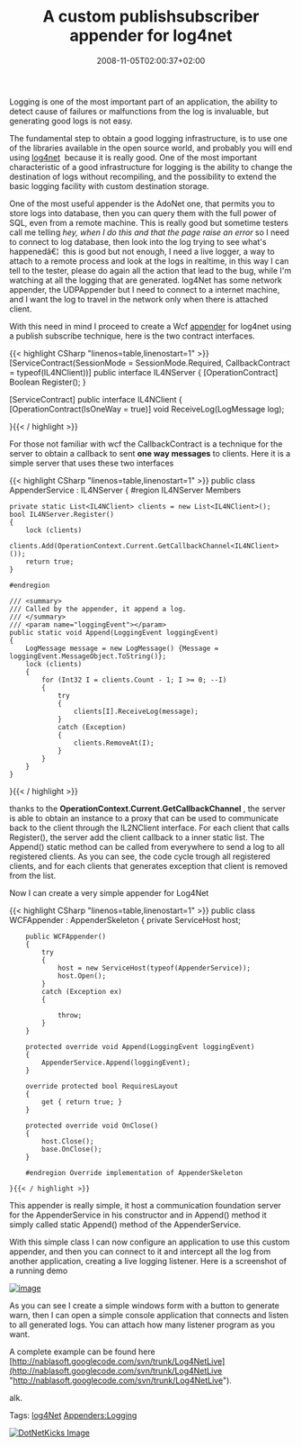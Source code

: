 ﻿---
title: "A custom publishsubscriber appender for log4net"
description: ""
date: 2008-11-05T02:00:37+02:00
draft: false
tags: [General]
categories: [General]
---
Logging is one of the most important part of an application, the ability to detect cause of failures or malfunctions from the log is invaluable, but generating good logs is not easy.

The fundamental step to obtain a good logging infrastructure, is to use one of the libraries available in the open source world, and probably you will end using [log4net](http://logging.apache.org/log4net/index.html)  because it is really good. One of the most important characteristic of a good infrastructure for logging is the ability to change the destination of logs without recompiling, and the possibility to extend the basic logging facility with custom destination storage.

One of the most useful appender is the AdoNet one, that permits you to store logs into database, then you can query them with the full power of SQL, even from a remote machine. This is really good but sometime testers call me telling *hey, when I do this and that the page raise an error* so I need to connect to log database, then look into the log trying to see what's happenedâ€¦  this is good but not enough, I need a live logger, a way to attach to a remote process and look at the logs in realtime, in this way I can tell to the tester, please do again all the action that lead to the bug, while I'm watching at all the logging that are generated. log4Net has some network appender, the UDPAppender but I need to connect to a internet machine, and I want the log to travel in the network only when there is attached client.

With this need in mind I proceed to create a Wcf [appender](http://logging.apache.org/log4net/release/sdk/log4net.Appender.html) for log4net using a publish subscribe technique, here is the two contract interfaces.

{{< highlight CSharp "linenos=table,linenostart=1" >}}
[ServiceContract(SessionMode = SessionMode.Required, CallbackContract = typeof(IL4NClient))]
public interface IL4NServer
{
    [OperationContract]
    Boolean Register();
}

[ServiceContract]
public interface IL4NClient
{
    [OperationContract(IsOneWay = true)]
    void ReceiveLog(LogMessage log);

}{{< / highlight >}}

<!-- Code inserted with Steve Dunn's Windows Live Writer Code Formatter Plugin.  http://dunnhq.com -->

For those not familiar with wcf the CallbackContract is a technique for the server to obtain a callback to sent  **one way messages** to clients. Here it is a simple server that uses these two interfaces

{{< highlight CSharp "linenos=table,linenostart=1" >}}
public class AppenderService : IL4NServer
{
    #region IL4NServer Members

    private static List<IL4NClient> clients = new List<IL4NClient>();
    bool IL4NServer.Register()
    {
        lock (clients)
            clients.Add(OperationContext.Current.GetCallbackChannel<IL4NClient>());
        return true;
    }

    #endregion

    /// <summary>
    /// Called by the appender, it append a log.
    /// </summary>
    /// <param name="loggingEvent"></param>
    public static void Append(LoggingEvent loggingEvent)
    {
        LogMessage message = new LogMessage() {Message = loggingEvent.MessageObject.ToString()};
        lock (clients)
        {
            for (Int32 I = clients.Count - 1; I >= 0; --I)
            {
                try
                {
                    clients[I].ReceiveLog(message);
                }
                catch (Exception)
                {
                    clients.RemoveAt(I);
                }
            }
        }
    }
}{{< / highlight >}}

<!-- Code inserted with Steve Dunn's Windows Live Writer Code Formatter Plugin.  http://dunnhq.com -->

thanks to the  **OperationContext.Current.GetCallbackChannel** , the server is able to obtain an instance to a proxy that can be used to communicate back to the client through the IL2NClient interface. For each client that calls Register(), the server add the client callback to a inner static list. The Append() static method can be called from everywhere to send a log to all registered clients. As you can see, the code cycle trough all registered clients, and for each clients that generates exception that client is removed from the list.

Now I can create a very simple appender for Log4Net

{{< highlight CSharp "linenos=table,linenostart=1" >}}
    public class WCFAppender : AppenderSkeleton
    {
        private ServiceHost host;

        public WCFAppender()
        {
            try
            {
                host = new ServiceHost(typeof(AppenderService));
                host.Open();
            }
            catch (Exception ex)
            {

                throw;
            }
        }

        protected override void Append(LoggingEvent loggingEvent) 
        {
            AppenderService.Append(loggingEvent);
        }

        override protected bool RequiresLayout
        {
            get { return true; }
        }

        protected override void OnClose()
        {
            host.Close();
            base.OnClose();
        }

        #endregion Override implementation of AppenderSkeleton

    }{{< / highlight >}}

<!-- Code inserted with Steve Dunn's Windows Live Writer Code Formatter Plugin.  http://dunnhq.com -->

This appender is really simple, it host a communication foundation server for the AppenderService in his constructor and in Append() method it simply called static Append() method of the AppenderService.

With this simple class I can now configure an application to use this custom appender, and then you can connect to it and intercept all the log from another application, creating a live logging listener. Here is a screenshot of a running demo

[![image](https://www.codewrecks.com/blog/wp-content/uploads/2008/11/image-thumb.png "image")](https://www.codewrecks.com/blog/wp-content/uploads/2008/11/image.png)

As you can see I create a simple windows form with a button to generate warn, then I can open a simple console application that connects and listen to all generated logs. You can attach how many listener program as you want.

A complete example can be found here [http://nablasoft.googlecode.com/svn/trunk/Log4NetLive](http://nablasoft.googlecode.com/svn/trunk/Log4NetLive "http://nablasoft.googlecode.com/svn/trunk/Log4NetLive").

alk.

Tags: [log4Net](http://technorati.com/tag/log4Net) [Appenders:Logging](http://technorati.com/tag/Appenders:Logging)

<script type="text/javascript">var dzone_url = 'http://www.codewrecks.com/blog/index.php/2008/11/05/a-custom-publishsubscriber-appender-for-log4net/';</script><script type="text/javascript">var dzone_title = 'A custom publish/subscriber appender for log4net';</script><script type="text/javascript">var dzone_blurb = 'A custom publish/subscriber appender for log4net';</script><script type="text/javascript">var dzone_style = '2';</script><script language="javascript" src="http://widgets.dzone.com/widgets/zoneit.js"></script> 

[![DotNetKicks Image](http://www.dotnetkicks.com/Services/Images/KickItImageGenerator.ashx?url=http://www.codewrecks.com/blog/index.php/2008/11/05/a-custom-publishsubscriber-appender-for-log4net/&amp;bgcolor=0080C0&amp;fgcolor=FFFFFF&amp;border=000000&amp;cbgcolor=D4E1ED&amp;cfgcolor=000000)](http://www.dotnetkicks.com/kick/?url=http://www.codewrecks.com/blog/index.php/2008/11/05/a-custom-publishsubscriber-appender-for-log4net/)
